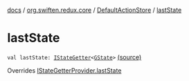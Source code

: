 [docs](../../index.md) / [org.swiften.redux.core](../index.md) / [DefaultActionStore](index.md) / [lastState](./last-state.md)

# lastState

`val lastState: `[`IStateGetter`](../-i-state-getter.md)`<`[`GState`](index.md#GState)`>` [(source)](https://github.com/protoman92/KotlinRedux/tree/master/common/common-core/src/main/kotlin/org/swiften/redux/core/DefaultActionStore.kt#L22)

Overrides [IStateGetterProvider.lastState](../-i-state-getter-provider/last-state.md)

